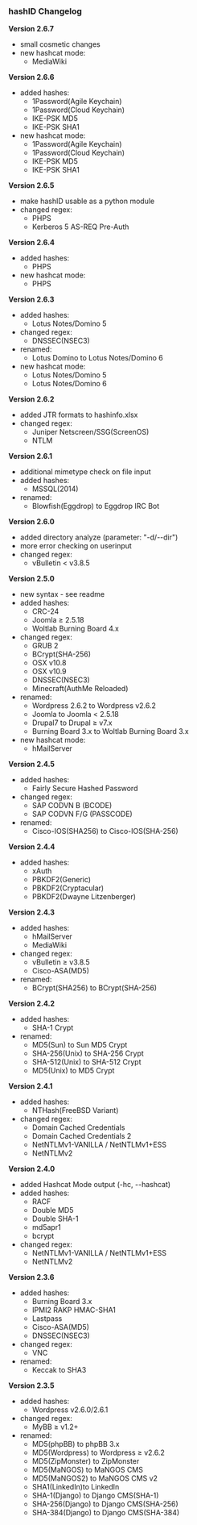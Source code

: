 ### hashID Changelog
**Version 2.6.7**
* small cosmetic changes
* new hashcat mode:
	* MediaWiki

**Version 2.6.6**
* added hashes:
	* 1Password(Agile Keychain)
	* 1Password(Cloud Keychain)
	* IKE-PSK MD5
	* IKE-PSK SHA1
* new hashcat mode:
	* 1Password(Agile Keychain)
	* 1Password(Cloud Keychain)
	* IKE-PSK MD5
	* IKE-PSK SHA1

**Version 2.6.5**
* make hashID usable as a python module
* changed regex:
	* PHPS
	* Kerberos 5 AS-REQ Pre-Auth
	
**Version 2.6.4**
* added hashes:
	* PHPS
* new hashcat mode:
	* PHPS

**Version 2.6.3**
* added hashes:
	* Lotus Notes/Domino 5
* changed regex:
	* DNSSEC(NSEC3)
* renamed:
	* Lotus Domino to Lotus Notes/Domino 6
* new hashcat mode:
	* Lotus Notes/Domino 5
	* Lotus Notes/Domino 6

**Version 2.6.2**
* added JTR formats to hashinfo.xlsx
* changed regex:
	* Juniper Netscreen/SSG(ScreenOS)
	* NTLM

**Version 2.6.1**
* additional mimetype check on file input
* added hashes:
	* MSSQL(2014)
* renamed:
	* Blowfish(Eggdrop) to Eggdrop IRC Bot

**Version 2.6.0**
* added directory analyze (parameter: "-d/--dir")
* more error checking on userinput
* changed regex:
	* vBulletin < v3.8.5

**Version 2.5.0**
* new syntax - see readme
* added hashes:
	* CRC-24
	* Joomla ≥ 2.5.18
	* Woltlab Burning Board 4.x
* changed regex:
	* GRUB 2
	* BCrypt(SHA-256)
	* OSX v10.8
	* OSX v10.9
	* DNSSEC(NSEC3)
	* Minecraft(AuthMe Reloaded)
* renamed:
	* Wordpress 2.6.2 to Wordpress v2.6.2
	* Joomla to Joomla < 2.5.18
	* Drupal7 to Drupal ≥ v7.x
	* Burning Board 3.x to Woltlab Burning Board 3.x
* new hashcat mode:
	* hMailServer

**Version 2.4.5**
* added hashes:
	* Fairly Secure Hashed Password
* changed regex:
	* SAP CODVN B (BCODE)
	* SAP CODVN F/G (PASSCODE)
* renamed:
	* Cisco-IOS(SHA256) to Cisco-IOS(SHA-256)
	
**Version 2.4.4**
* added hashes:
	* xAuth
	* PBKDF2(Generic)
	* PBKDF2(Cryptacular)
	* PBKDF2(Dwayne Litzenberger)

**Version 2.4.3**
* added hashes:
	* hMailServer
	* MediaWiki
* changed regex:
	* vBulletin ≥ v3.8.5
	* Cisco-ASA(MD5)
* renamed:
	* BCrypt(SHA256) to BCrypt(SHA-256)
	
**Version 2.4.2**
* added hashes:
	* SHA-1 Crypt
* renamed:
	* MD5(Sun) to Sun MD5 Crypt
	* SHA-256(Unix) to SHA-256 Crypt
	* SHA-512(Unix) to SHA-512 Crypt
	* MD5(Unix) to MD5 Crypt

**Version 2.4.1**
* added hashes:
	* NTHash(FreeBSD Variant)
* changed regex:
	* Domain Cached Credentials
	* Domain Cached Credentials 2
	* NetNTLMv1-VANILLA / NetNTLMv1+ESS
	* NetNTLMv2

**Version 2.4.0**
* added Hashcat Mode output (-hc, --hashcat)
* added hashes:
	* RACF
	* Double MD5
	* Double SHA-1
	* md5apr1
	* bcrypt
* changed regex:
	* NetNTLMv1-VANILLA / NetNTLMv1+ESS
	* NetNTLMv2
	
**Version 2.3.6**
* added hashes:
	* Burning Board 3.x
	* IPMI2 RAKP HMAC-SHA1
	* Lastpass
	* Cisco-ASA(MD5)
	* DNSSEC(NSEC3)
* changed regex:
	* VNC
* renamed:
	* Keccak to SHA3

**Version 2.3.5**	
* added hashes:
	* Wordpress v2.6.0/2.6.1
* changed regex:
	* MyBB ≥ v1.2+
* renamed:
	* MD5(phpBB) to phpBB 3.x
	* MD5(Wordpress) to Wordpress ≥ v2.6.2
	* MD5(ZipMonster) to ZipMonster
	* MD5(MaNGOS) to MaNGOS CMS
	* MD5(MaNGOS2) to MaNGOS CMS v2
	* SHA1(LinkedIn)to LinkedIn
	* SHA-1(Django) to Django CMS(SHA-1)
	* SHA-256(Django) to Django CMS(SHA-256)
	* SHA-384(Django) to Django CMS(SHA-384)
